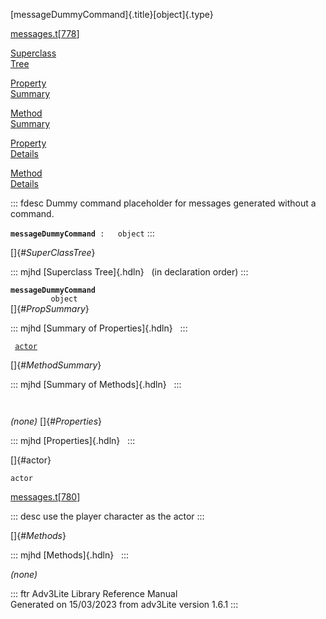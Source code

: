 [messageDummyCommand]{.title}[object]{.type}

[messages.t](../file/messages.t.html)\[[778](../source/messages.t.html#778)\]

[Superclass\
Tree](#_SuperClassTree_)

[Property\
Summary](#_PropSummary_)

[Method\
Summary](#_MethodSummary_)

[Property\
Details](#_Properties_)

[Method\
Details](#_Methods_)

::: fdesc
Dummy command placeholder for messages generated without a command.

**`messageDummyCommand`**` :   object`
:::

[]{#_SuperClassTree_}

::: mjhd
[Superclass Tree]{.hdln}   (in declaration order)
:::

**`messageDummyCommand`**\
`         object`\
[]{#_PropSummary_}

::: mjhd
[Summary of Properties]{.hdln}  
:::

` `[`actor`](#actor)`  `

[]{#_MethodSummary_}

::: mjhd
[Summary of Methods]{.hdln}  
:::

` `

*(none)* []{#_Properties_}

::: mjhd
[Properties]{.hdln}  
:::

[]{#actor}

`actor`

[messages.t](../file/messages.t.html)\[[780](../source/messages.t.html#780)\]

::: desc
use the player character as the actor
:::

[]{#_Methods_}

::: mjhd
[Methods]{.hdln}  
:::

*(none)*

::: ftr
Adv3Lite Library Reference Manual\
Generated on 15/03/2023 from adv3Lite version 1.6.1
:::
